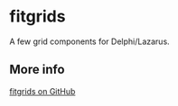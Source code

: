 # fitgrids
A few grid components for Delphi/Lazarus.

## More info

[fitgrids on GitHub](https://dvmorozov.github.io/fitgrids/)

